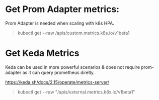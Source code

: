 

# Get Prom Adapter metrics:

Prom Adapter is needed when scaling with k8s HPA.

> kubectl get --raw /apis/custom.metrics.k8s.io/v1beta1

# Get Keda Metrics

Keda can be used in more powerful scenarios & does not require prom-adapter as it can query prometheus diretly.

https://keda.sh/docs/2.15/operate/metrics-server/

> kubectl get --raw "/apis/external.metrics.k8s.io/v1beta1"
